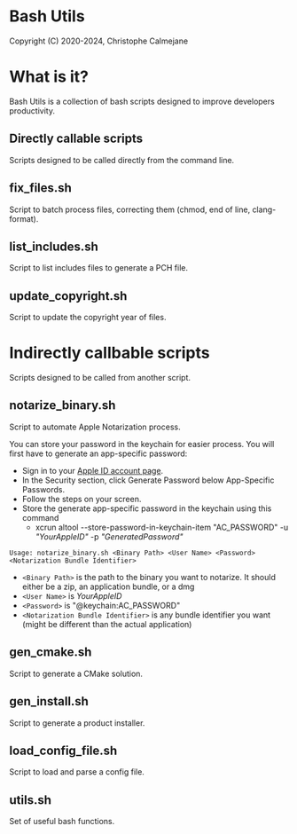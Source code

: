# Bash Utils
Copyright (C) 2020-2024, Christophe Calmejane

# What is it?

Bash Utils is a collection of bash scripts designed to improve developers productivity.

## Directly callable scripts

Scripts designed to be called directly from the command line.

## fix_files.sh

Script to batch process files, correcting them (chmod, end of line, clang-format).

## list_includes.sh

Script to list includes files to generate a PCH file.

## update_copyright.sh

Script to update the copyright year of files.

# Indirectly callbable scripts

Scripts designed to be called from another script.

## notarize_binary.sh

Script to automate Apple Notarization process.

You can store your password in the keychain for easier process.
You will first have to generate an app-specific password:
- Sign in to your [Apple ID account page](https://appleid.apple.com/account/home).
- In the Security section, click Generate Password below App-Specific Passwords.
- Follow the steps on your screen.
- Store the generate app-specific password in the keychain using this command
  - xcrun altool --store-password-in-keychain-item "AC_PASSWORD" -u _"YourAppleID"_ -p _"GeneratedPassword"_

`Usage: notarize_binary.sh <Binary Path> <User Name> <Password> <Notarization Bundle Identifier>`
- `<Binary Path>` is the path to the binary you want to notarize. It should either be a zip, an application bundle, or a dmg
- `<User Name>` is _YourAppleID_
- `<Password>` is "@keychain:AC_PASSWORD"
- `<Notarization Bundle Identifier>` is any bundle identifier you want (might be different than the actual application)

## gen_cmake.sh

Script to generate a CMake solution.

## gen_install.sh

Script to generate a product installer.

## load_config_file.sh

Script to load and parse a config file.

## utils.sh

Set of useful bash functions.
